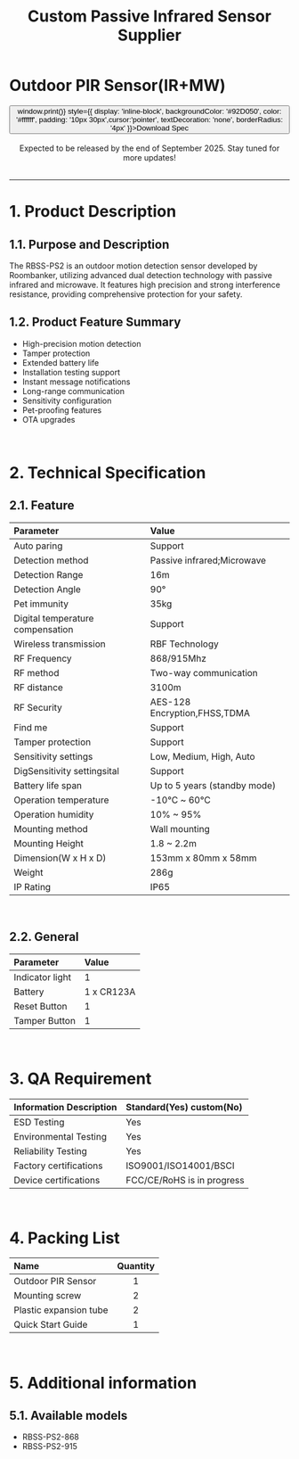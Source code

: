 ﻿---
description: Roombanker offers passive infrared motion detectors to detect motion by sensing changes in infrared (IR) levels caused by the presence of humans within its range.
title: Custom Passive Infrared Sensor Supplier
keywords:
- passive infrared sensor
- passive infrared motion detector
- passive infrared motion sensor
tags:
- Outdoor PIR Sensor(IR+MW) spec
---

# Outdoor PIR Sensor(IR+MW)

<div style={{textAlign: 'center'}}>
<button onClick={() => window.print()} style={{ display: 'inline-block', backgroundColor: '#92D050', color: '#ffffff', padding: '10px 30px',cursor:'pointer', textDecoration: 'none', borderRadius: '4px' }}>Download Spec</button>
</div>
<br />

<center>
Expected to be released by the end of September 2025. Stay tuned for more updates!
</center>

<br />


------

# 1. Product Description
## 1.1. Purpose and Description

The RBSS-PS2 is an outdoor motion detection sensor developed by Roombanker, utilizing advanced dual detection technology with passive infrared and microwave. It features high precision and strong interference resistance, providing comprehensive protection for your safety.

## 1.2. Product Feature Summary

* High-precision motion detection 
* Tamper protection 
* Extended battery life 
* Installation testing support 
* Instant message notifications 
* Long-range communication 
* Sensitivity configuration 
* Pet-proofing features 
* OTA upgrades

<br />

# 2. Technical Specification
## 2.1. Feature

| Parameter                        | Value                           |
| :------------------------------- | :-------------------------------|
| Auto paring                      | Support                         |
| Detection method                 | Passive infrared;Microwave     |
| Detection Range                  | 16m                             |
| Detection Angle                  | 90°                            |
| Pet immunity                     | 35kg                            |
| Digital temperature compensation | Support                         |
| Wireless transmission            | RBF Technology                  |
| RF Frequency                     | 868/915Mhz                      |
| RF method                        | Two-way communication           |
| RF distance                      | 3100m                           |
| RF Security                      | AES-128 Encryption,FHSS,TDMA    |
| Find me                          | Support                         |
| Tamper protection                | Support                         |
| Sensitivity settings             | Low, Medium, High, Auto         |
| DigSensitivity settingsital      | Support                         |
| Battery life span                | Up to 5 years (standby mode)    | 
| Operation temperature            | -10℃ ~ 60℃                    |
| Operation humidity               | 10% ~ 95%                       |
| Mounting method                  | Wall mounting                   |
| Mounting Height                  | 1.8 ~ 2.2m                      |
| Dimension(W x H x D)             | 153mm x 80mm x 58mm             |
| Weight                           | 286g                            |
| IP Rating	                       | IP65                            |

<br />

## 2.2. General

| Parameter                  | Value                       |
| :------------------------- | :---------------------------|
| Indicator light            | 1                           |
| Battery                    | 1 x CR123A                  |
| Reset Button               | 1                           | 
| Tamper Button              | 1                           |

<br />

# 3. QA Requirement

| Information Description    | Standard(Yes) custom(No)    |
| :------------------------- | :-------------------------- |
| ESD Testing                |  Yes                        |
| Environmental Testing      |  Yes                        |
| Reliability Testing        |  Yes                        |
| Factory certifications     |  ISO9001/ISO14001/BSCI      |
| Device certifications      |  FCC/CE/RoHS is in progress |

<br />

# 4. Packing List

| Name                  | Quantity |
| :-------------------- | :------: |
| Outdoor PIR Sensor    |  1       |
| Mounting screw        |  2       |
| Plastic expansion tube|  2       |
| Quick Start Guide     |  1       |

<br />

# 5. Additional information

## 5.1. Available models
* RBSS-PS2-868
* RBSS-PS2-915


<br />
